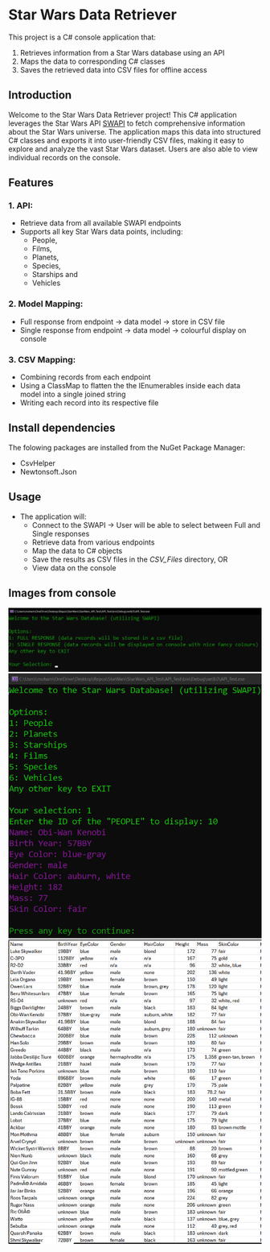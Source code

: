 # Star Wars Data Retriever
This project is a C# console application that:
  1. Retrieves information from a Star Wars database using an API
  2. Maps the data to corresponding C# classes
  3. Saves the retrieved data into CSV files for offline access

## Introduction
Welcome to the Star Wars Data Retriever project!
This C# application leverages the Star Wars API [SWAPI](https://swapi.dev/) to fetch comprehensive information about the Star Wars universe.
The application maps this data into structured C# classes and exports it into user-friendly CSV files, making it easy to explore and analyze the vast Star Wars dataset.
Users are also able to view individual records on the console.

## Features
### 1. API:
  - Retrieve data from all available SWAPI endpoints
  - Supports all key Star Wars data points, including:
    - People,
    - Films,
    - Planets,
    - Species,
    - Starships and
    - Vehicles

### 2. Model Mapping:
  - Full response from endpoint -> data model -> store in CSV file
  - Single response from endpoint -> data model -> colourful display on console

### 3. CSV Mapping:
  -  Combining records from each endpoint
  -  Using a ClassMap to flatten the the IEnumerables inside each data model into a single joined string
  -  Writing each record into its respective file

## Install dependencies
The folowing packages are installed from the NuGet Package Manager:
  - CsvHelper
  - Newtonsoft.Json

## Usage
- The application will:
  - Connect to the SWAPI -> User will be able to select between Full and Single responses
  - Retrieve data from various endpoints
  - Map the data to C# objects
  - Save the results as CSV files in the *CSV_Files* directory, OR
  - View data on the console

## Images from console
![Single Or Full Response](SingleOrFullResponseImg.png)
![Display Character](DisplayCharacterImg.png)
![CSV](CSVImg.png)
